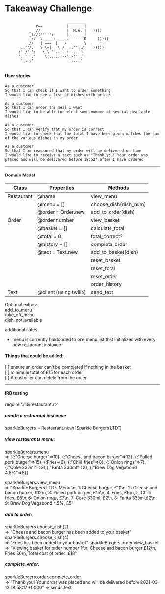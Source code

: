 Takeaway Challenge
==================
```
                            _________
              r==           |       |
           _  //            |  M.A. |   ))))
          |_)//(''''':      |       |
            //  \_____:_____.-------D     )))))
           //   | ===  |   /        \
       .:'//.   \ \=|   \ /  .:'':./    )))))
      :' // ':   \ \ ''..'--:'-.. ':
      '. '' .'    \:.....:--'.-'' .'
       ':..:'                ':..:'


```
#### User stories

```
As a customer
So that I can check if I want to order something
I would like to see a list of dishes with prices

As a customer
So that I can order the meal I want
I would like to be able to select some number of several available dishes

As a customer
So that I can verify that my order is correct
I would like to check that the total I have been given matches the sum of the various dishes in my order

As a customer
So that I am reassured that my order will be delivered on time
I would like to receive a text such as "Thank you! Your order was placed and will be delivered before 18:52" after I have ordered
```
----

#### Domain Model

| Class      | Properties                 | Methods              |
|------------|---------------------------|-----------------------|
| Restaurant | @name                     | view_menu             |
|            | @menu = []                | choose_dish(dish_num) |
|            | @order = Order.new        | add_to_order(dish)    |
| Order      | @order number             | view_basket           |
|            | @basket = []              | calculate_total       |
|            | @total = 0                | total_correct?        |
|            | @history = []             | complete_order        |
|            | @text = Text.new          | add_to_basket(dish)   |
|            |                           | reset_basket          |
|            |                           | reset_total           |
|            |                           | reset_order           |
|            |                           | order_history         |
| Text       | @client (using twilio)    | send_text             |


Optional extras:  
add_to_menu  
take_off_menu  
dish_not_available  

additional notes:  
* menu is currently hardcoded to one menu list that initializes with every new restaurant instance  


#### Things that could be added:  

[ ] ensure an order can't be completed if nothing in the basket  
[ ] minimum total of £15 for each order  
[ ] A customer can delete from the order  

----
#### IRB testing

require './lib/restaurant.rb'

##### create a restaurant instance:  
sparkleBurgers = Restaurant.new("Sparkle Burgers LTD")

##### view restaurants menu:  
sparkleBurgers.menu  
      => [{:"Cheese burger"=>10}, {:"Cheese and bacon burger"=>12}, {:"Pulled pork burger"=>15}, {:Fries=>6}, {:"Chilli fries"=>8}, {:"Onion rings"=>7}, {:"Coke 330ml"=>2},{:"Fanta 330ml"=>2}, {:"Brew Dog Vegabond 4.5%"=>5}]

sparkleBurgers.view_menu  
      => "Sparkle Burgers LTD's Menu:\n, 1: Cheese burger, £10\n, 2: Cheese and bacon burger, £12\n, 3: Pulled pork burger, £15\n, 4: Fries, £6\n, 5: Chilli fries, £8\n, 6: Onion rings, £7\n, 7: Coke 330ml, £2\n, 8: Fanta 330ml,£2\n, 9: Brew Dog Vegabond 4.5%, £5"


#####  add to order:  
sparkleBurgers.choose_dish(2)  
        => "Cheese and bacon burger has been added to your basket"
sparkleBurgers.choose_dish(4)  
        => "Fries has been added to your basket"
sparkleBurgers.order.view_basket  
         => "Viewing basket for order number 1:\n, Cheese and bacon burger £12\n, Fries £6\n, Total cost of order: £18"

##### complete_order:  
sparkleBurgers.order.complete_order  
          => "Thank you! Your order was placed and will be delivered before 2021-03-13 18:58:17 +0000"
          => sends text

